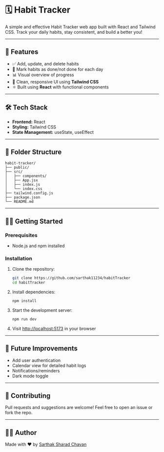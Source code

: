 # 🗓️ Habit Tracker

A simple and effective Habit Tracker web app built with React and Tailwind CSS. Track your daily habits, stay consistent, and build a better you!

---

## 🌟 Features

- ✅ Add, update, and delete habits
- 📆 Mark habits as done/not done for each day
- 📊 Visual overview of progress
- 🧠 Clean, responsive UI using **Tailwind CSS**
- ⚛️ Built using **React** with functional components

---

## 🛠️ Tech Stack

- **Frontend:** React
- **Styling:** Tailwind CSS
- **State Management:** useState, useEffect

---

## 📁 Folder Structure

```
habit-tracker/
├── public/
├── src/
│   ├── components/
│   ├── App.jsx
│   ├── index.js
│   └── index.css
├── tailwind.config.js
├── package.json
└── README.md
```

---

## 🧑‍💻 Getting Started

### Prerequisites

- Node.js and npm installed

### Installation

1. Clone the repository:
   ```bash
   git clone https://github.com/sarthak11234/habitTracker
   cd habitTracker
   ```

2. Install dependencies:
   ```bash
   npm install
   ```

3. Start the development server:
   ```bash
   npm run dev
   ```

4. Visit [http://localhost:5173](http://localhost:5173) in your browser

---

## 📌 Future Improvements

- Add user authentication
- Calendar view for detailed habit logs
- Notifications/reminders
- Dark mode toggle

---

## 🤝 Contributing

Pull requests and suggestions are welcome!
Feel free to open an issue or fork the repo.

---

## 🙋‍♂️ Author

Made with ❤️ by [Sarthak Sharad Chavan](https://github.com/sarthak11234)
